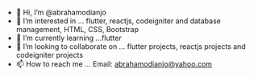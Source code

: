 - 👋 Hi, I’m @abrahamodianjo
- 👀 I’m interested in ... flutter, reactjs, codeigniter and database management, HTML, CSS, Bootstrap
- 🌱 I’m currently learning ...flutter 
- 💞️ I’m looking to collaborate on ... flutter projects, reactjs projects and codeigniter projects 
- 📫 How to reach me ... Email: abrahamodianjo@yahoo.com

<!---
abrahamodianjo/abrahamodianjo is a ✨ special ✨ repository because its `README.md` (this file) appears on your GitHub profile.
You can click the Preview link to take a look at your changes.
--->
